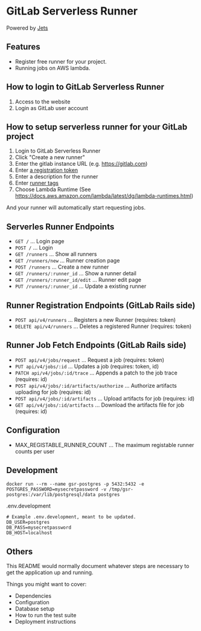 # GitLab Serverless Runner

Powered by [Jets](https://github.com/tongueroo/jets)

## Features

- Register free runner for your project.
- Running jobs on AWS lambda.

## How to login to GitLab Serverless Runner

1. Access to the website
1. Login as GitLab user account

## How to setup serverless runner for your GitLab project

1. Login to GitLab Serverless Runner
1. Click "Create a new runner"
1. Enter the gitlab instance URL (e.g. https://gitlab.com)
1. Enter [a registration token](https://docs.gitlab.com/ee/ci/runners/#registering-a-specific-runner-with-a-project-registration-token)
1. Enter a description for the runner
1. Enter [runner tags](https://docs.gitlab.com/ee/ci/runners/#using-tags)
1. Choose Lambda Runtime (See https://docs.aws.amazon.com/lambda/latest/dg/lambda-runtimes.html)

And your runner will automatically start requesting jobs.

## Serverles Runner Endpoints

- `GET /` ... Login page
- `POST /` ... Login
- `GET /runners` ... Show all runners
- `GET /runners/new` ... Runner creation page
- `POST /runners` ... Create a new runner
- `GET /runners/:runner_id` ... Show a runner detail
- `GET /runners/:runner_id/edit` ... Runner edit page
- `PUT /runners/:runner_id` ... Update a existing runner

## Runner Registration Endpoints (GitLab Rails side)

- `POST api/v4/runners` ... Registers a new Runner (requires: token)
- `DELETE api/v4/runners` ... Deletes a registered Runner (requires: token)

## Runner Job Fetch Endpoints (GitLab Rails side)

- `POST api/v4/jobs/request` ... Request a job (requires: token)
- `PUT api/v4/jobs/:id` ... Updates a job (requires: token, id)
- `PATCH api/v4/jobs/:id/trace` ... Appends a patch to the job trace (requires: id)
- `POST api/v4/jobs/:id/artifacts/authorize` ... Authorize artifacts uploading for job (requires: id)
- `POST api/v4/jobs/:id/artifacts` ... Upload artifacts for job (requires: id)
- `GET api/v4/jobs/:id/artifacts` ... Download the artifacts file for job (requires: id)

## Configuration

- MAX_REGISTABLE_RUNNER_COUNT ... The maximum registable runner counts per user

## Development

`docker run --rm --name gsr-postgres -p 5432:5432 -e POSTGRES_PASSWORD=mysecretpassword -v /tmp/gsr-postgres:/var/lib/postgresql/data postgres`

.env.development

```
# Example .env.development, meant to be updated.
DB_USER=postgres
DB_PASS=mysecretpassword
DB_HOST=localhost
```

## Others

This README would normally document whatever steps are necessary to get the application up and running.

Things you might want to cover:

* Dependencies
* Configuration
* Database setup
* How to run the test suite
* Deployment instructions
